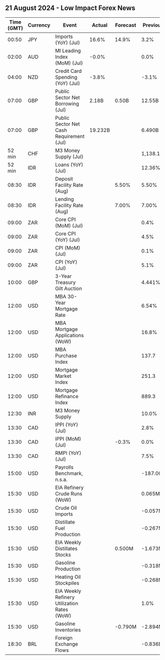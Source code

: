 ## 21 August 2024 - Low Impact Forex News

| Time (GMT) | Currency | Event | Actual | Forecast | Previous |
|------|----------|-------|--------|----------|----------|
| 00:50 | JPY | Imports (YoY) (Jul) | 16.6% | 14.9% | 3.2% |
| 02:00 | AUD | MI Leading Index (MoM) (Jul) | -0.0% |  | 0.0% |
| 04:00 | NZD | Credit Card Spending (YoY) (Jul) | -3.8% |  | -3.1% |
| 07:00 | GBP | Public Sector Net Borrowing (Jul) | 2.18B | 0.50B | 12.55B |
| 07:00 | GBP | Public Sector Net Cash Requirement (Jul) | 19.232B |  | 6.490B |
| 52 min | CHF | M3 Money Supply (Jul) |  |  | 1,138.1B |
| 52 min | IDR | Loans (YoY) (Jul) |  |  | 12.36% |
| 08:30 | IDR | Deposit Facility Rate (Aug) |  | 5.50% | 5.50% |
| 08:30 | IDR | Lending Facility Rate (Aug) |  | 7.00% | 7.00% |
| 09:00 | ZAR | Core CPI (MoM) (Jul) |  |  | 0.4% |
| 09:00 | ZAR | Core CPI (YoY) (Jul) |  |  | 4.5% |
| 09:00 | ZAR | CPI (MoM) (Jul) |  |  | 0.1% |
| 09:00 | ZAR | CPI (YoY) (Jul) |  |  | 5.1% |
| 10:00 | GBP | 3-Year Treasury Gilt Auction |  |  | 4.441% |
| 12:00 | USD | MBA 30-Year Mortgage Rate |  |  | 6.54% |
| 12:00 | USD | MBA Mortgage Applications (WoW) |  |  | 16.8% |
| 12:00 | USD | MBA Purchase Index |  |  | 137.7 |
| 12:00 | USD | Mortgage Market Index |  |  | 251.3 |
| 12:00 | USD | Mortgage Refinance Index |  |  | 889.3 |
| 12:30 | INR | M3 Money Supply |  |  | 10.0% |
| 13:30 | CAD | IPPI (YoY) (Jul) |  |  | 2.8% |
| 13:30 | CAD | IPPI (MoM) (Jul) |  | -0.3% | 0.0% |
| 13:30 | CAD | RMPI (YoY) (Jul) |  |  | 7.5% |
| 15:00 | USD | Payrolls Benchmark, n.s.a. |  |  | -187.00K |
| 15:30 | USD | EIA Refinery Crude Runs (WoW) |  |  | 0.065M |
| 15:30 | USD | Crude Oil Imports |  |  | -0.057M |
| 15:30 | USD | Distillate Fuel Production |  |  | -0.267M |
| 15:30 | USD | EIA Weekly Distillates Stocks |  | 0.500M | -1.673M |
| 15:30 | USD | Gasoline Production |  |  | -0.318M |
| 15:30 | USD | Heating Oil Stockpiles |  |  | -0.268M |
| 15:30 | USD | EIA Weekly Refinery Utilization Rates (WoW) |  |  | 1.0% |
| 15:30 | USD | Gasoline Inventories |  | -0.790M | -2.894M |
| 18:30 | BRL | Foreign Exchange Flows |  |  | -0.836B |
